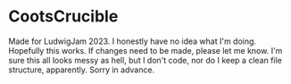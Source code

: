 # CootsCrucible
Made for LudwigJam 2023.
I honestly have no idea what I'm doing. Hopefully this works. If changes need to be made, please let me know.
I'm sure this all looks messy as hell, but I don't code, nor do I keep a clean file structure, apparently. Sorry in advance.
